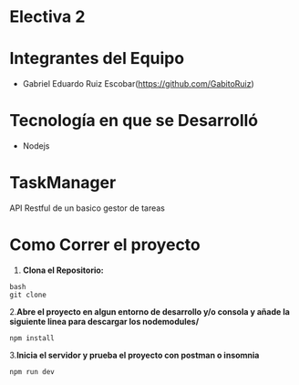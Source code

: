 # Electiva 2
# Integrantes del Equipo
- Gabriel Eduardo Ruiz Escobar(https://github.com/GabitoRuiz)
# Tecnología en que se Desarrolló
- Nodejs
# TaskManager
API Restful de un basico gestor de tareas
# Como Correr el proyecto
1. **Clona el Repositorio:**
```
bash
git clone
```
2.**Abre el proyecto en algun entorno de desarrollo y/o consola y añade la siguiente linea para descargar los nodemodules/**
```
npm install
```

3.**Inicia el servidor y prueba el proyecto con postman o insomnia**
```
npm run dev
```

